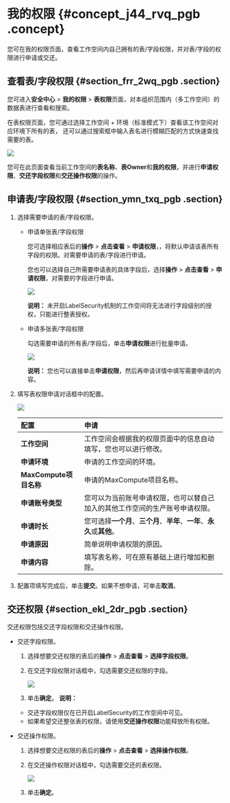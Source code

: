 # 我的权限 {#concept_j44_rvq_pgb .concept}

您可在我的权限页面，查看工作空间内自己拥有的表/字段权限，并对表/字段的权限进行申请或交还。

## 查看表/字段权限 {#section_frr_2wq_pgb .section}

您可进入**安全中心** \> **我的权限** \> **表权限**页面，对本组织范围内（多工作空间）的数据表进行查看和搜索。

在表权限页面，您可通过选择工作空间 + 环境（标准模式下）查看该工作空间对应环境下所有的表， 还可以通过搜索框中输入表名进行模糊匹配的方式快速查找需要的表。

![](http://static-aliyun-doc.oss-cn-hangzhou.aliyuncs.com/assets/img/122354/155062875438279_zh-CN.png)

您可在此页面查看当前工作空间的**表名称**、**表Owner**和**我的权限**，并进行**申请权限**、**交还字段权限**和**交还操作权限**的操作。

## 申请表/字段权限 {#section_ymn_txq_pgb .section}

1.  选择需要申请的表/字段权限。
    -   申请单张表/字段权限

        您可选择相应表后的**操作** \> **点击查看** \> **申请权限**，，将默认申请该表所有字段的权限。对需要申请的表/字段进行申请。

        您也可以选择自己所需要申请表的具体字段后，选择**操作** \> **点击查看** \> **申请权限**，对需要的字段进行申请。

        ![](http://static-aliyun-doc.oss-cn-hangzhou.aliyuncs.com/assets/img/122354/155062875438280_zh-CN.png)

        **说明：** 未开启LabelSecurity机制的工作空间将无法进行字段级别的授权，只能进行整表授权。

    -   申请多张表/字段权限

        勾选需要申请的所有表/字段后，单击**申请权限**进行批量申请。

        ![](http://static-aliyun-doc.oss-cn-hangzhou.aliyuncs.com/assets/img/122354/155062875438285_zh-CN.png)

        **说明：** 您也可以直接单击**申请权限**，然后再申请详情中填写需要申请的内容。

2.  填写表权限申请对话框中的配置。

    ![](http://static-aliyun-doc.oss-cn-hangzhou.aliyuncs.com/assets/img/122354/155062875438287_zh-CN.png)

    |配置|申请|
    |:-|:-|
    |**工作空间**|工作空间会根据我的权限页面中的信息自动填写，您也可以进行修改。|
    |**申请环境**|申请的工作空间的环境。|
    |**MaxCompute项目名称**|申请的MaxCompute项目名称。|
    |**申请账号类型**|您可以为当前账号申请权限，也可以替自己加入的其他工作空间的生产账号申请权限。|
    |**申请时长**|您可选择**一个月**、**三个月**、**半年**、**一年**、**永久**或**其他**。|
    |**申请原因**|简单说明申请权限的原因。|
    |**申请内容**|填写表名称，可在原有基础上进行增加和删除。|

3.  配置项填写完成后，单击**提交**。如果不想申请，可单击**取消**。

## 交还权限 {#section_ekl_2dr_pgb .section}

交还权限包括交还字段权限和交还操作权限。

-   交还字段权限。

    1.  选择想要交还权限的表后的**操作** \> **点击查看** \> **选择字段权限**。
    2.  在交还字段权限对话框中，勾选需要交还权限的字段。

        ![](http://static-aliyun-doc.oss-cn-hangzhou.aliyuncs.com/assets/img/122354/155062875438290_zh-CN.png)

    3.  单击**确定**。
    **说明：** 

    -   交还字段权限仅在已开启LabelSecurity的工作空间中可见。
    -   如果希望交还整张表的权限，请使用**交还操作权限**功能释放所有权限。
-   交还操作权限。
    1.  选择想要交还权限的表后的**操作** \> **点击查看** \> **选择操作权限**。
    2.  在交还操作权限对话框中，勾选需要交还的表权限。

        ![](http://static-aliyun-doc.oss-cn-hangzhou.aliyuncs.com/assets/img/122354/155062875438291_zh-CN.png)

    3.  单击**确定**。

